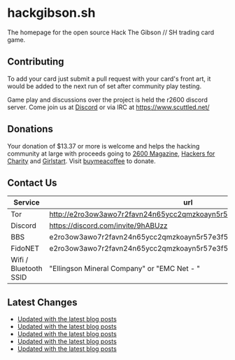 # hackgibson.sh
The homepage for the open source Hack The Gibson // SH trading card game.


## Contributing

To add your card just submit a pull request with your card's front art, it would be added to the next run of set after community play testing.

Game play and discussions over the project is held the r2600 discord server. Come join us at [Discord](https://discord.com/invite/9hABUzz) or via IRC at https://www.scuttled.net/


## Donations

Your donation of $13.37 or more is welcome and helps the hacking community at large with proceeds going to [2600 Magazine](https://2600.com/), [Hackers for Charity](https://hackersforcharity.org) and [Girlstart](https://girlstart.org).  Visit [buymeacoffee](https://www.buymeacoffee.com/hackgibson.sh) to donate.


## Contact Us

Service | url
-|-
Tor | http://e2ro3ow3awo7r2favn24n65ycc2qmzkoayn5r57e3f56nvjwdcgg32ad.onion
Discord | https://discord.com/invite/9hABUzz
BBS | e2ro3ow3awo7r2favn24n65ycc2qmzkoayn5r57e3f56nvjwdcgg32ad.onion:23
FidoNET | e2ro3ow3awo7r2favn24n65ycc2qmzkoayn5r57e3f56nvjwdcgg32ad.onion:24554
Wifi / Bluetooth SSID | "Ellingson Mineral Company" or "EMC Net - <fidonet address>"

## Latest Changes
<!-- BLOG-POST-LIST:START -->
- [Updated with the latest blog posts](https://github.com/DFW2600/hackgibson.sh/commit/3eca371e5f1b5c0df99cc59c2d6f0ddf17b38c4f)
- [Updated with the latest blog posts](https://github.com/DFW2600/hackgibson.sh/commit/ed7e4c0c77d40eb237b57406a7524b3767c301cc)
- [Updated with the latest blog posts](https://github.com/DFW2600/hackgibson.sh/commit/b17a8da4ece161fbf163683a21c468fc6eb3b56f)
- [Updated with the latest blog posts](https://github.com/DFW2600/hackgibson.sh/commit/46ae8f77fc11f8d972ac714ddf50d19bc1bfca7a)
- [Updated with the latest blog posts](https://github.com/DFW2600/hackgibson.sh/commit/b3916938c42380e424e3ca9d918744bd2ebade6d)
<!-- BLOG-POST-LIST:END -->
